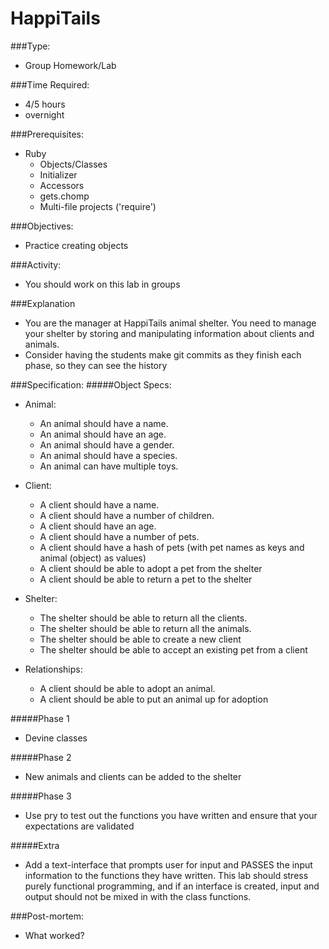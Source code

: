 # HappiTails

###Type:
- Group Homework/Lab

###Time Required:
- 4/5 hours
- overnight

###Prerequisites:
- Ruby
  - Objects/Classes
  - Initializer
  - Accessors
  - gets.chomp
  - Multi-file projects ('require')

###Objectives:
- Practice creating objects

###Activity:
- You should work on this lab in groups

###Explanation
- You are the manager at HappiTails animal shelter. You need to manage your
shelter by storing and manipulating information about clients and animals.
- Consider having the students make git commits as they finish each phase, so
they can see the history

###Specification:
#####Object Specs:
- Animal:
	- An animal should have a name.
	- An animal should have an age.
	- An animal should have a gender.
	- An animal should have a species.
	- An animal can have multiple toys.

- Client:
	- A client should have a name.
	- A client should have a number of children.
	- A client should have an age.
	- A client should have a number of pets.
  - A client should have a hash of pets (with pet names as keys and animal (object) as values)
  - A client should be able to adopt a pet from the shelter
  - A client should be able to return a pet to the shelter

- Shelter:
	- The shelter should be able to return all the clients.
	- The shelter should be able to return all the animals.
  - The shelter should be able to create a new client
  - The shelter should be able to accept an existing pet from a client

- Relationships:
	- A client should be able to adopt an animal.
	- A client should be able to put an animal up for adoption

#####Phase 1
- Devine classes 

#####Phase 2
- New animals and clients can be added to the shelter

#####Phase 3
- Use pry to test out the functions you
  have written and ensure that your expectations are validated

#####Extra 
- Add a text-interface that
  prompts user for input and PASSES the input information to 
  the functions they have written. This lab should stress purely
  functional programming, and if an interface is created, input
  and output should not be mixed in with the class functions.

###Post-mortem:
- What worked?




